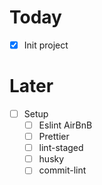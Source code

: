 # Today

- [X] Init project

# Later

- [ ] Setup
  - [ ] Eslint AirBnB
  - [ ] Prettier
  - [ ] lint-staged
  - [ ] husky
  - [ ] commit-lint